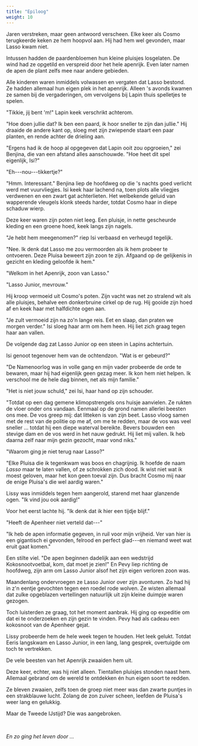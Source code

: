 ```yaml
---
title: "Epiloog"
weight: 10
---
```


Jaren verstreken, maar geen antwoord verscheen. Elke keer als Cosmo
terugkeerde keken ze hem hoopvol aan. Hij
had hem wel gevonden, maar Lasso kwam niet.

Intussen hadden de paardenbloemen hun kleine pluisjes losgelaten. De
wind had ze opgetild en verspreid door het hele apenrijk. Even later
namen de apen de plant zelfs mee naar andere gebieden.

Alle kinderen waren inmiddels volwassen en vergaten dat Lasso bestond. Ze hadden allemaal hun eigen plek in het apenrijk. Alleen 's avonds kwamen ze samen bij de vergaderingen, om vervolgens bij Lapin thuis spelletjes te spelen.

"Tikkie, jij bent 'm!" Lapin keek verschrikt achterom.

"Hoe doen jullie dat? Ik ben een paard, ik hoor sneller te zijn dan
jullie." Hij draaide de andere kant op, sloeg met zijn zwiepende staart
een paar planten, en rende achter de drieling aan.

"Ergens had ik de hoop al opgegeven dat Lapin ooit zou opgroeien," zei
Benjina, die van een afstand alles aanschouwde. "Hoe heet dit spel
eigenlijk, Isi?"

"Eh---nou---tikkertje?"

"Hmm. Interessant." Benjina liep de hoofdweg op die 's nachts goed verlicht werd met vuurvliegjes. Isi keek haar lachend na, toen plots alle vliegjes verdwenen en een zwart gat achterlieten. Het welbekende geluid van wapperende vleugels klonk steeds harder, totdat Cosmo haar in diepe schaduw wierp.

Deze keer waren zijn poten niet leeg. Een pluisje, in nette gescheurde
kleding en een groene hoed, keek langs zijn nagels.

"Je hebt hem meegenomen?" riep Isi verbaasd en verheugd tegelijk.

"Nee. Ik denk dat Lasso me zou vermoorden als ik hem probeer te
ontvoeren. Deze Pluisa beweert zijn zoon te zijn. Afgaand op de
gelijkenis in gezicht en kleding geloofde ik hem."

"Welkom in het Apenrijk, zoon van Lasso."

"Lasso Junior, mevrouw."

Hij kroop vermoeid uit Cosmo's poten. Zijn vacht was net zo stralend wit
als alle pluisjes, behalve een donkerbruine cirkel op de
rug. Hij gooide zijn hoed af en keek haar met halfdichte ogen aan.

"Je zult vermoeid zijn na zo'n lange reis. Eet en slaap, dan
praten we morgen verder." Isi sloeg haar arm om hem heen. Hij liet
zich graag tegen haar aan vallen.

De volgende dag zat Lasso Junior op een steen in Lapins achtertuin. 

Isi genoot tegenover hem van de ochtendzon. "Wat is er gebeurd?"

"De Namenoorlog was in volle gang en mijn vader
probeerde de orde te bewaren, maar hij had eigenlijk geen gezag meer. Ik
kon hem niet helpen. Ik verschool me de hele dag binnen, net als mijn
familie."

"Het is niet jouw schuld," zei Isi, haar hand op zijn
schouder.

"Totdat op een dag gemene klimopstrengels ons huisje aanvielen. Ze
rukten de vloer onder ons vandaan. Eenmaal op de grond namen allerlei beesten ons mee. De vos greep mij: dat litteken is van zijn beet. Lasso vloog samen met de rest van de politie op me af, om
me te redden, maar de vos was veel sneller ... totdat hij een diepe waterval bereikte. Bevers bouwden een stevige dam en de vos werd in het nauw gedrukt. Hij liet mij vallen. Ik heb daarna zelf naar mijn gezin gezocht, maar vond niks."

"Waarom ging je niet terug naar Lasso?"

"Elke Pluisa die ik tegenkwam was boos en chagrijnig. Ik hoefde de naam *Lasso* maar te
laten vallen, of ze schrokken zich dood. Ik wist niet wat ik moest
geloven, maar het kon geen toeval zijn. Dus bracht Cosmo mij naar de
enige Pluisa's die wel aardig waren."

Lissy was inmiddels tegen hem aangerold, starend met haar glanzende ogen. "Ik vind jou ook aardig!"

Voor het eerst lachte hij. "Ik denk dat ik hier een tijdje blijf."

"Heeft de Apenheer niet verteld dat---"

"Ik heb de apen informatie gegeven, in ruil voor mijn vrijheid. Ver van hier is een gigantisch ei gevonden, felrood en perfect glad---en niemand weet wat eruit gaat komen."

Een stilte viel. "De apen beginnen dadelijk aan een
wedstrijd Kokosnootvoetbal, kom, dat moet je zien!" En Pevy liep richting de hoofdweg, zijn arm om Lasso Junior alsof het
zijn eigen verloren zoon was.

Maandenlang ondervroegen ze Lasso Junior over zijn avonturen. Zo had hij in z'n eentje gevochten tegen een roedel rode wolven. Ze wisten allemaal dat zulke
opgeblazen vertellingen natuurlijk uit zijn kleine duimpje waren
gezogen. 

Toch luisterden ze graag, tot het moment aanbrak. Hij
ging op expeditie om dat ei te onderzoeken en zijn gezin te vinden. Pevy had als cadeau een kokosnoot van de Apenheer gejat.

Lissy probeerde hem de hele week tegen te houden. Het leek gelukt. Totdat Eeris langskwam en Lasso Junior, in een lang, lang gesprek, overtuigde om toch te vertrekken.

De vele beesten van het Apenrijk zwaaiden hem uit.

Deze keer, echter, was hij niet alleen. Tientallen pluisjes stonden
naast hem. Allemaal gebrand om de wereld te ontdekken én hun eigen
soort te redden.

Ze bleven zwaaien, zelfs toen de groep niet meer was dan zwarte
puntjes in een strakblauwe lucht. Zolang de zon zuiver scheen, leefden
de Pluisa's weer lang en gelukkig.

Maar de Tweede IJstijd? Die was aangebroken.

&nbsp;

*En zo ging het leven door ...*